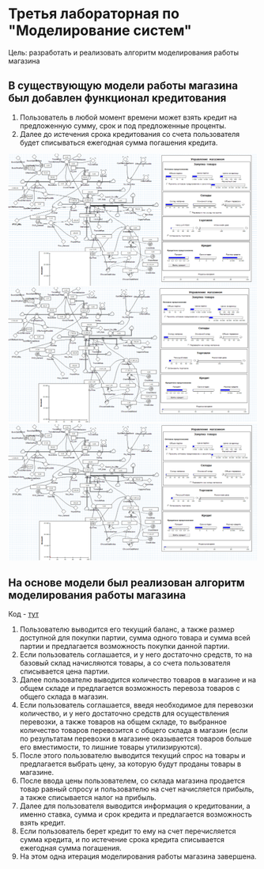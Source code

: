 # Третья лабораторная по "Моделирование систем"

Цель: разработать и реализовать алгоритм моделирования работы магазина

## В существующую модели работы магазина был добавлен функционал кредитования

1. Пользователь в любой момент времени может взять кредит на предложенную сумму, срок и под предложенные проценты.
2. Далее до истечения срока кредитования со счета пользователя будет списываться ежегодная сумма погашения кредита.

![start](images/start.png)
![credit](images/credit.png)
![end](images/end.png)

## На основе модели был реализован алгоритм моделирования работы магазина

Код - [тут](main.go)

1. Пользователю выводится его текущий баланс, а также размер доступной для покупки партии, сумма одного товара и сумма всей партии и предлагается возможность покупки данной партии.
2. Если пользователь соглашается, и у него достаточно средств, то на базовый склад начисляются товары, а со счета пользователя списывается цена партии.
3. Далее пользователю выводится количество товаров в магазине и на общем складе и предлагается возможность перевоза товаров с общего склада в магазин.
4. Если пользователь соглашается, введя необходимое для перевозки количество, и у него достаточно средств для осуществления перевозки, а также товаров на общем складе, то выбранное количество товаров перевозится с общего склада в магазин (если по результатам перевозки в магазине оказывается товаров больше его вместимости, то лишние товары утилизируются).
5. После этого пользователю выводится текущий спрос на товары и предлагается выбрать цену, за которую будут проданы товары в магазине.
6. После ввода цены пользователем, со склада магазина продается товар равный спросу и пользователю на счет начисляется прибыль, а также списывается налог на прибыль.
7. Далее для пользователя выводится информация о кредитовании, а именно ставка, сумма и срок кредита и предлагается возможность взять кредит.
8. Если пользователь берет кредит то ему на счет перечисляется сумма кредита, и по истечение срока кредита списывается ежегодная сумма погашения.
9. На этом одна итерация моделирования работы магазина завершена.
